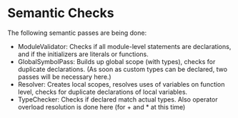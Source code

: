 # Semantic Checks

The following semantic passes are being done:
- ModuleValidator: Checks if all module-level statements are declarations, and if the initializers are literals or functions.
- GlobalSymbolPass: Builds up global scope (with types), checks for duplicate declarations. (As soon as custom types can be declared, two passes will be necessary here.)
- Resolver: Creates local scopes, resolves uses of variables on function level, checks for duplicate declarations of local variables.
- TypeChecker: Checks if declared match actual types. Also operator overload resolution is done here (for + and * at this time)
